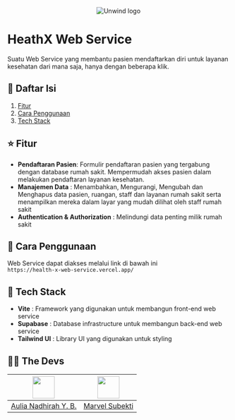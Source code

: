 <p align="center">
    <picture>
      <source media="(prefers-color-scheme: dark)"
          srcset="./public/logo-navbar.svg"
          width="600"
          height="200"
      />
      <source media="(prefers-color-scheme: light)"
          srcset="./public/logo-about us.svg"
          width="600"
          height="200"
      />
      <img id="logo" alt="Unwind logo"
          src="./assets/unwindLogo-Dark.svg"
      />
    </picture>
</p>

# HeathX Web Service
Suatu Web Service yang membantu pasien mendaftarkan diri untuk layanan kesehatan dari mana saja, hanya dengan beberapa klik.

## 📃 Daftar Isi
1. [Fitur](#fitur)
2. [Cara Penggunaan](#how-to)
3. [Tech Stack](#tech)
   
## ⭐ Fitur
<a name="fitur"></a>
- **Pendaftaran Pasien**: Formulir pendaftaran pasien yang tergabung dengan database rumah sakit. Mempermudah akses pasien dalam melakukan pendaftaran layanan kesehatan.
- **Manajemen Data** : Menambahkan, Mengurangi, Mengubah dan Menghapus data pasien, ruangan, staff dan layanan rumah sakit serta menampilkan mereka dalam layar yang mudah dilihat oleh staff rumah sakit
- **Authentication & Authorization** : Melindungi data penting milik rumah sakit

## 📕 Cara Penggunaan
<a name="how-to"></a>
Web Service dapat diakses melalui link di bawah ini <br>
`https://health-x-web-service.vercel.app/`

## 🤖 Tech Stack
<a name="tech"></a>
- **Vite** : Framework yang digunakan untuk membangun front-end web service
- **Supabase** : Database infrastructure untuk membangun back-end web service
- **Tailwind UI** : Library UI yang digunakan untuk styling

## 👷‍♂️ The Devs
| <img width="50" src="https://avatars.githubusercontent.com/u/42485997?v=4"/> | <img width="50" src="https://avatars.githubusercontent.com/u/110666720?v=4"/> |
| :---: | :---: |
| [Aulia Nadhirah Y. B.](https://github.com/Aulianyb) | [Marvel Subekti](https://github.com/M4RV3LS) |
